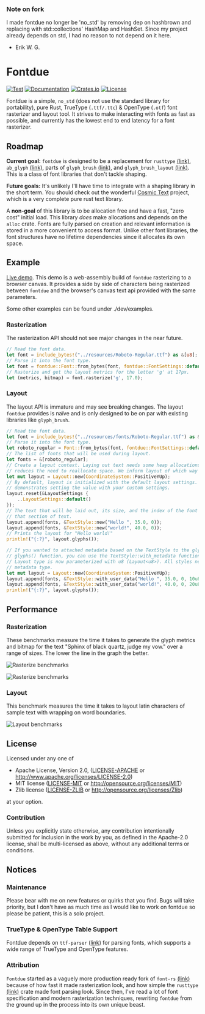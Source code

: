 ### Note on fork
I made fontdue no longer be 'no_std' by removing dep on hashbrown and replacing with std::collections' HashMap and HashSet.
Since my project already depends on std, I had no reason to not depend on it here.

- Erik W. G.

# Fontdue

[![Test](https://github.com/mooman219/fontdue/workflows/Test/badge.svg)](https://github.com/mooman219/fontdue/actions)
[![Documentation](https://docs.rs/fontdue/badge.svg)](https://docs.rs/fontdue)
[![Crates.io](https://img.shields.io/crates/v/fontdue.svg)](https://crates.io/crates/fontdue)
[![License](https://img.shields.io/crates/l/fontdue.svg)](https://github.com/mooman219/fontdue/blob/master/LICENSE)

Fontdue is a simple, `no_std` (does not use the standard library for portability), pure Rust, TrueType (`.ttf/.ttc`) & OpenType (`.otf`) font rasterizer and layout tool. It strives to make interacting with fonts as fast as possible, and currently has the lowest end to end latency for a font rasterizer.

## Roadmap
**Current goal:** `fontdue` is designed to be a replacement for `rusttype` [(link)](https://gitlab.redox-os.org/redox-os/rusttype), `ab_glyph` [(link)](https://github.com/alexheretic/ab-glyph), parts of `glyph_brush` [(link)](https://github.com/alexheretic/glyph-brush/tree/master/glyph-brush), and `glyph_brush_layout` [(link)](https://github.com/alexheretic/glyph-brush/tree/master/layout). This is a class of font libraries that don't tackle shaping.

**Future goals:** It's unlikely I'll have time to integrate with a shaping library in the short term. You should check out the wonderful [Cosmic Text](https://github.com/pop-os/cosmic-text) project, which is a very complete pure rust text library.

A **non-goal** of this library is to be allocation free and have a fast, "zero cost" initial load. This library _does_ make allocations and depends on the `alloc` crate. Fonts are fully parsed on creation and relevant information is stored in a more convenient to access format. Unlike other font libraries, the font structures have no lifetime dependencies since it allocates its own space.

## Example

[Live demo](https://mooman219.github.io/fontdue/). This demo is a web-assembly build of `fontdue` rasterizing to a browser canvas. It provides a side by side of characters being rasterized between `fontdue` and the browser's canvas text api provided with the same parameters.

Some other examples can be found under ./dev/examples.

### Rasterization
The rasterization API should not see major changes in the near future.
```rust
// Read the font data.
let font = include_bytes!("../resources/Roboto-Regular.ttf") as &[u8];
// Parse it into the font type.
let font = fontdue::Font::from_bytes(font, fontdue::FontSettings::default()).unwrap();
// Rasterize and get the layout metrics for the letter 'g' at 17px.
let (metrics, bitmap) = font.rasterize('g', 17.0);
```

### Layout
The layout API is immature and may see breaking changes. The layout `fontdue` provides is naïve and is only designed to be on par with existing libraries like `glyph_brush`.
```rust
// Read the font data.
let font = include_bytes!("../resources/fonts/Roboto-Regular.ttf") as &[u8];
// Parse it into the font type.
let roboto_regular = Font::from_bytes(font, fontdue::FontSettings::default()).unwrap();
// The list of fonts that will be used during layout.
let fonts = &[roboto_regular];
// Create a layout context. Laying out text needs some heap allocations; reusing this context
// reduces the need to reallocate space. We inform layout of which way the Y axis points here.
let mut layout = Layout::new(CoordinateSystem::PositiveYUp);
// By default, layout is initialized with the default layout settings. This call is redundant, but
// demonstrates setting the value with your custom settings.
layout.reset(&LayoutSettings {
    ..LayoutSettings::default()
});
// The text that will be laid out, its size, and the index of the font in the font list to use for
// that section of text.
layout.append(fonts, &TextStyle::new("Hello ", 35.0, 0));
layout.append(fonts, &TextStyle::new("world!", 40.0, 0));
// Prints the layout for "Hello world!"
println!("{:?}", layout.glyphs());

// If you wanted to attached metadata based on the TextStyle to the glyphs returned in the
// glyphs() function, you can use the TextStyle::with_metadata function. In this example, the
// Layout type is now parameterized with u8 (Layout<u8>). All styles need to share the same
// metadata type.
let mut layout = Layout::new(CoordinateSystem::PositiveYUp);
layout.append(fonts, &TextStyle::with_user_data("Hello ", 35.0, 0, 10u8));
layout.append(fonts, &TextStyle::with_user_data("world!", 40.0, 0, 20u8));
println!("{:?}", layout.glyphs());
```

## Performance

### Rasterization

These benchmarks measure the time it takes to generate the glyph metrics and bitmap for the text "Sphinx of black quartz, judge my vow." over a range of sizes. The lower the line in the graph the better.

![Rasterize benchmarks](/images/rasterize_glyf.png)

![Rasterize benchmarks](/images/rasterize_cff.png)

### Layout

This benchmark measures the time it takes to layout latin characters of sample text with wrapping on word boundaries.

![Layout benchmarks](/images/layout.png)

## License

Licensed under any one of

 * Apache License, Version 2.0, ([LICENSE-APACHE](LICENSE-APACHE) or http://www.apache.org/licenses/LICENSE-2.0)
 * MIT license ([LICENSE-MIT](LICENSE-MIT) or http://opensource.org/licenses/MIT)
 * Zlib license ([LICENSE-ZLIB](LICENSE-ZLIB) or http://opensource.org/licenses/Zlib)

at your option.

### Contribution

Unless you explicitly state otherwise, any contribution intentionally submitted for inclusion in the work by you, as defined in the Apache-2.0 license, shall be multi-licensed as above, without any additional terms or conditions.

## Notices

### Maintenance

Please bear with me on new features or quirks that you find. Bugs will take priority, but I don't have as much time as I would like to work on fontdue so please be patient, this is a solo project.

### TrueType & OpenType Table Support

Fontdue depends on `ttf-parser` ([link](https://github.com/RazrFalcon/ttf-parser)) for parsing fonts, which supports a wide range of TrueType and OpenType features.

### Attribution

`Fontdue` started as a vaguely more production ready fork of `font-rs` [(link)](https://github.com/raphlinus/font-rs) because of how fast it made rasterization look, and how simple the `rusttype` [(link)](https://gitlab.redox-os.org/redox-os/rusttype) crate made font parsing look. Since then, I've read a lot of font specification and modern rasterization techniques, rewriting `fontdue` from the ground up in the process into its own unique beast.
